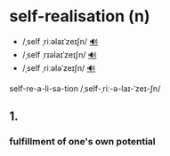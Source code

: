 # self-realisation (n)

- /ˌself ˌriːəlaɪˈzeɪʃn/ [🔊](https://www.oxfordlearnersdictionaries.com/media/english/uk_pron/s/sel/self_/self_realization_1_gb_2.mp3)
- /ˌself ˌrɪəlaɪˈzeɪʃn/ [🔊](https://www.oxfordlearnersdictionaries.com/media/english/uk_pron/s/sel/self_/self_realization_1_gb_3.mp3)
- /ˌself ˌriːələˈzeɪʃn/ [🔊](https://www.oxfordlearnersdictionaries.com/media/english/us_pron/s/sel/self_/self_realization_1_us_2.mp3)

self-re-a-li-sa-tion /ˌself-ˌriː-ə-laɪ-ˈzeɪ-ʃn/

## 1.

### fulfillment of one's own potential